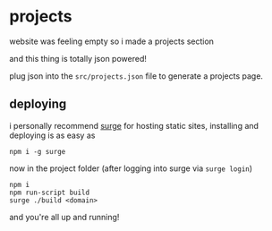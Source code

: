 # projects
website was feeling empty so i made a projects section

and this thing is totally json powered! 

plug json into the `src/projects.json` file to generate a projects page.

## deploying

i personally recommend [surge](http://surge.sh) for hosting static sites, installing and deploying is as easy as

```
npm i -g surge
```
now in the project folder (after logging into surge via `surge login`)
```
npm i
npm run-script build
surge ./build <domain>
```

and you're all up and running!